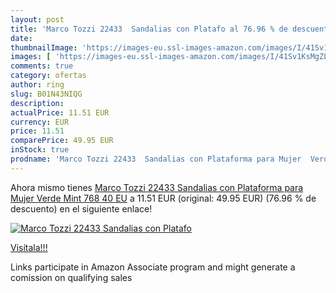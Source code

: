 ```yaml
---
layout: post
title: 'Marco Tozzi 22433  Sandalias con Platafo al 76.96 % de descuento'
date: 
thumbnailImage: 'https://images-eu.ssl-images-amazon.com/images/I/41Sv1KsMgZL._SL200_.jpg'
images: [ 'https://images-eu.ssl-images-amazon.com/images/I/41Sv1KsMgZL._SL200_.jpg' ]
comments: true
category: ofertas
author: ring
slug: B01N43NIQG
description:
actualPrice: 11.51 EUR
currency: EUR
price: 11.51
comparePrice: 49.95 EUR
inStock: true
prodname: 'Marco Tozzi 22433  Sandalias con Plataforma para Mujer  Verde  Mint 768   40 EU'
---
```


Ahora mismo tienes [Marco Tozzi 22433  Sandalias con Plataforma para Mujer  Verde  Mint 768   40 EU](https://www.amazon.es/dp/B01N43NIQG/?tag=tolees-21) a 11.51 EUR (original: 49.95 EUR) (76.96 %  de descuento) en el siguiente enlace!

[![Marco Tozzi 22433  Sandalias con Platafo](https://images-eu.ssl-images-amazon.com/images/I/41Sv1KsMgZL._SL200_.jpg)](https://www.amazon.es/dp/B01N43NIQG/?tag=tolees-21)

[Visítala!!!](https://www.amazon.es/dp/B01N43NIQG/?tag=tolees-21)

Links participate in Amazon Associate program and might generate a comission on qualifying sales

